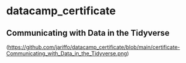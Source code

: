 # datacamp_certificate

## Communicating with Data in the Tidyverse

(https://github.com/jariffo/datacamp_certificate/blob/main/certificate-Communicating_with_Data_in_the_Tidyverse.png)
